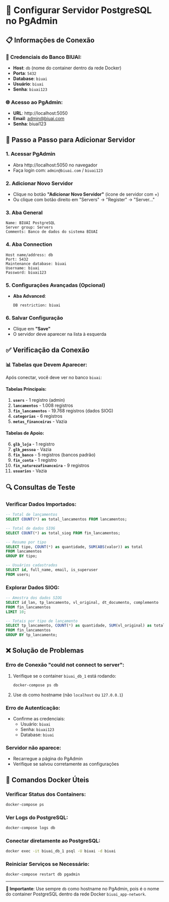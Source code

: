 # 🐘 Configurar Servidor PostgreSQL no PgAdmin

## 📋 Informações de Conexão

### 🔑 Credenciais do Banco BIUAI:
- **Host**: `db` (nome do container dentro da rede Docker)
- **Porta**: `5432`
- **Database**: `biuai`
- **Usuário**: `biuai`
- **Senha**: `biuai123`

### 🌐 Acesso ao PgAdmin:
- **URL**: http://localhost:5050
- **Email**: admin@biuai.com
- **Senha**: biuai123

## 📝 Passo a Passo para Adicionar Servidor

### 1. **Acessar PgAdmin**
   - Abra http://localhost:5050 no navegador
   - Faça login com: `admin@biuai.com` / `biuai123`

### 2. **Adicionar Novo Servidor**
   - Clique no botão **"Adicionar Novo Servidor"** (ícone de servidor com +)
   - Ou clique com botão direito em "Servers" → "Register" → "Server..."

### 3. **Aba General**
   ```
   Name: BIUAI PostgreSQL
   Server group: Servers
   Comments: Banco de dados do sistema BIUAI
   ```

### 4. **Aba Connection**
   ```
   Host name/address: db
   Port: 5432
   Maintenance database: biuai
   Username: biuai
   Password: biuai123
   ```

### 5. **Configurações Avançadas (Opcional)**
   - **Aba Advanced**:
     ```
     DB restriction: biuai
     ```

### 6. **Salvar Configuração**
   - Clique em **"Save"**
   - O servidor deve aparecer na lista à esquerda

## ✅ Verificação da Conexão

### 📊 Tabelas que Devem Aparecer:
Após conectar, você deve ver no banco `biuai`:

#### **Tabelas Principais:**
1. **`users`** - 1 registro (admin)
2. **`lancamentos`** - 1.008 registros 
3. **`fin_lancamentos`** - 19.768 registros (dados SIOG)
4. **`categorias`** - 6 registros
5. **`metas_financeiras`** - Vazia

#### **Tabelas de Apoio:**
6. **`glb_loja`** - 1 registro
7. **`glb_pessoa`** - Vazia
8. **`fin_banco`** - 5 registros (bancos padrão)
9. **`fin_conta`** - 1 registro
10. **`fin_naturezafinanceira`** - 9 registros
11. **`usuarios`** - Vazia

## 🔍 Consultas de Teste

### **Verificar Dados Importados:**
```sql
-- Total de lançamentos
SELECT COUNT(*) as total_lancamentos FROM lancamentos;

-- Total de dados SIOG
SELECT COUNT(*) as total_siog FROM fin_lancamentos;

-- Resumo por tipo
SELECT tipo, COUNT(*) as quantidade, SUM(ABS(valor)) as total
FROM lancamentos 
GROUP BY tipo;

-- Usuários cadastrados
SELECT id, full_name, email, is_superuser 
FROM users;
```

### **Explorar Dados SIOG:**
```sql
-- Amostra dos dados SIOG
SELECT id_lan, tp_lancamento, vl_original, dt_documento, complemento
FROM fin_lancamentos 
LIMIT 10;

-- Totais por tipo de lançamento
SELECT tp_lancamento, COUNT(*) as quantidade, SUM(vl_original) as total
FROM fin_lancamentos 
GROUP BY tp_lancamento;
```

## ❌ Solução de Problemas

### **Erro de Conexão "could not connect to server":**
1. Verifique se o container `biuai_db_1` está rodando:
   ```bash
   docker-compose ps db
   ```

2. Use `db` como hostname (não `localhost` ou `127.0.0.1`)

### **Erro de Autenticação:**
- Confirme as credenciais:
  - Usuário: `biuai`
  - Senha: `biuai123`
  - Database: `biuai`

### **Servidor não aparece:**
- Recarregue a página do PgAdmin
- Verifique se salvou corretamente as configurações

## 🚀 Comandos Docker Úteis

### **Verificar Status dos Containers:**
```bash
docker-compose ps
```

### **Ver Logs do PostgreSQL:**
```bash
docker-compose logs db
```

### **Conectar diretamente ao PostgreSQL:**
```bash
docker exec -it biuai_db_1 psql -U biuai -d biuai
```

### **Reiniciar Serviços se Necessário:**
```bash
docker-compose restart db pgadmin
```

---

**📌 Importante**: Use sempre `db` como hostname no PgAdmin, pois é o nome do container PostgreSQL dentro da rede Docker `biuai_app-network`. 